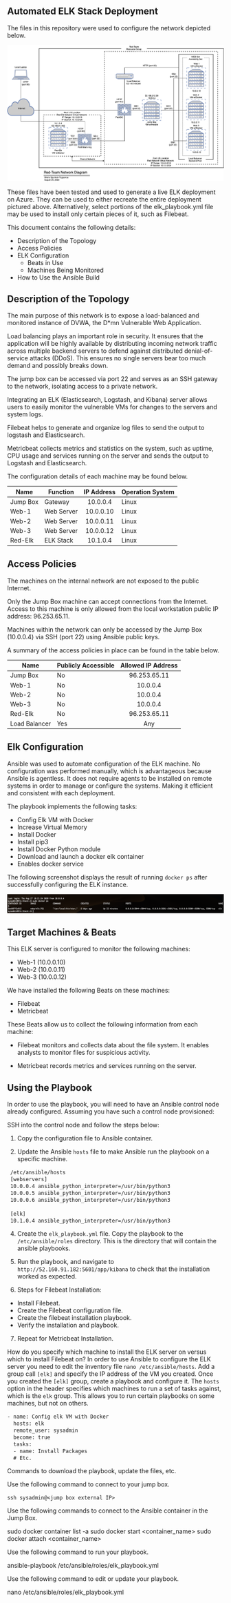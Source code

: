 ## Automated ELK Stack Deployment

The files in this repository were used to configure the network depicted below.

![alt text](https://github.com/Satuppe1/ELK-Stack-Deployment/blob/master/Diagrams/Red-Team%20Network%20Diagram.png)

These files have been tested and used to generate a live ELK deployment on Azure. They can be used to either recreate the entire deployment pictured above. Alternatively, select portions of the elk_playbook.yml file may be used to install only certain pieces of it, such as Filebeat.

This document contains the following details:
- Description of the Topology
- Access Policies
- ELK Configuration
  - Beats in Use
  - Machines Being Monitored
- How to Use the Ansible Build

## Description of the Topology  

The main purpose of this network is to expose a load-balanced and monitored instance of DVWA, the D*mn Vulnerable Web Application.

Load balancing plays an important role in security.  It ensures that the application will be highly available by distributing incoming network traffic across multiple backend servers to defend against distributed denial-of-service attacks (DDoS).  This ensures no single servers bear too much demand and possibly breaks down. 

The jump box can be accessed via port 22 and serves as an SSH gateway to the network, isolating access to a private network.

Integrating an ELK (Elasticsearch, Logstash, and Kibana) server allows users to easily monitor the vulnerable VMs for changes to the servers and system logs.

Filebeat helps to generate and organize log files to send the output to logstash and Elasticsearch.

Metricbeat collects metrics and statistics on the system, such as uptime, CPU usage and services running on the server and sends the output to Logstash and Elasticsearch.

The configuration details of each machine may be found below.

| Name     | Function   | IP Address | Operation System |
|----------|------------|:----------:|------------------|
| Jump Box | Gateway    | 10.0.0.4   | Linux            |
| Web-1    | Web Server | 10.0.0.10  | Linux            |
| Web-2    | Web Server | 10.0.0.11  | Linux            |
| Web-3    | Web Server | 10.0.0.12  | Linux            |
| Red-Elk  | ELK Stack  | 10.1.0.4   | Linux            |

## Access Policies

The machines on the internal network are not exposed to the public Internet. 

Only the Jump Box machine can accept connections from the Internet. Access to this machine is only allowed from the local workstation public IP address: 96.253.65.11.

Machines within the network can only be accessed by the Jump Box (10.0.0.4) via SSH (port 22) using Ansible public keys.

A summary of the access policies in place can be found in the table below.

| Name          | Publicly Accessible | Allowed IP Address |
|---------------|---------------------|:------------------:|
| Jump Box      | No                  | 96.253.65.11       |
| Web-1         | No                  | 10.0.0.4           |
| Web-2         | No                  | 10.0.0.4           |
| Web-3         | No                  | 10.0.0.4           |
| Red-Elk       | No                  | 96.253.65.11       |
| Load Balancer | Yes                 | Any                |

## Elk Configuration

Ansible was used to automate configuration of the ELK machine. No configuration was performed manually, which is advantageous because Ansible is agentless. It does not require agents to be installed on remote systems in order to manage or configure the systems.  Making it efficient and consistent with each deployment.  

The playbook implements the following tasks:
- Config Elk VM with Docker
- Increase Virtual Memory
- Install Docker
- Install pip3
- Install Docker Python module
- Download and launch a docker elk container
- Enables docker service

The following screenshot displays the result of running `docker ps` after successfully configuring the ELK instance.



![alt text](https://github.com/Satuppe1/ELK-Stack-Deployment/blob/master/Images/Docker%20ps%20Screenshot.png)

## Target Machines & Beats

This ELK server is configured to monitor the following machines:
- Web-1 (10.0.0.10)
- Web-2 (10.0.0.11)
- Web-3 (10.0.0.12)

We have installed the following Beats on these machines:
- Filebeat
- Metricbeat

These Beats allow us to collect the following information from each machine:

- Filebeat monitors and collects data about the file system.  It enables analysts to monitor files for suspicious activity.

- Metricbeat records metrics and services running on the server.

## Using the Playbook

In order to use the playbook, you will need to have an Ansible control node already configured. Assuming you have such a control node provisioned: 

SSH into the control node and follow the steps below:
  1. Copy the configuration file to Ansible container.

  2. Update the Ansible `hosts` file to make Ansible run the playbook on a specific machine.

```
 /etc/ansible/hosts
 [webservers]
 10.0.0.4 ansible_python_interpreter=/usr/bin/python3
 10.0.0.5 ansible_python_interpreter=/usr/bin/python3
 10.0.0.6 ansible_python_interpreter=/usr/bin/python3

 [elk]
 10.1.0.4 ansible_python_interpreter=/usr/bin/python3
```
   4. Create the `elk_playbook.yml` file.  Copy the playbook to the `/etc/ansible/roles` directory.  This is the directory that will contain the ansible playbooks.

   5. Run the playbook, and navigate to `http://52.160.91.182:5601/app/kibana` to check that the installation worked as expected.

   6. Steps for Filebeat Installation:
   - Install Filebeat.
   - Create the Filebeat configuration file.
   - Create the filebeat installation playbook.
   - Verify the installation and playbook.

   7.  Repeat for Metricbeat Installation.
 
How do you specify which machine to install the ELK server on versus which to install Filebeat on?
In order to use Ansible to configure the ELK server you need to edit the inventory file `nano /etc/ansible/hosts`.  Add a group call `[elk]` and specify the IP address of the VM you created.  Once you created the `[elk]` group,  create a playbook and configure it.  The `hosts` option in the header specifies which machines to run a set of tasks against, which is the `elk` group.  This allows you to run certain playbooks on some machines, but not on others.

```---
- name: Config elk VM with Docker
  hosts: elk
  remote_user: sysadmin
  become: true
  tasks:
  - name: Install Packages
  # Etc.
```  

Commands to download the playbook, update the files, etc.

Use the following command to connect to your jump box.
```
ssh sysadmin@<jump box external IP>
```
Use the following commands to connect to the Ansible container in the Jump Box.

sudo docker container list -a
sudo docker start <container_name>
sudo docker attach <container_name>

Use the following command to run your playbook.
	
ansible-playbook  /etc/ansible/roles/elk_playbook.yml

Use the following command to edit or update your playbook.

nano /etc/ansible/roles/elk_playbook.yml
 



	

